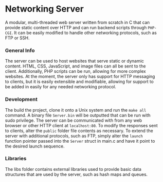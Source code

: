 # Networking Server
A modular, multi-threaded web server written from scratch in C that can provide static content over HTTP and can run backend scripts through `PHP-CGI`. It can be easily modified to handle other networking protocols, such as FTP or SSH.

### General Info
The server can be used to host websites that serve static or dynamic content. HTML, CSS, JavaScript, and image files can all be sent to the client. Additionally, PHP scripts can be run, allowing for more complex websites. At the moment, the server only has support for HTTP messaging to clients, but it is easily extensible and modifiable, allowing for support to be added in easily for any needed networking protocol.

### Development
The build the project, clone it onto a Unix system and run the `make all` command. A binary file `Server.bin` will be outputted that can be run with sudo privilege. The server can be communicated with from any web browser or other HTTP client at `localhost:80`. To modify the responses sent to clients, alter the `public` folder file contents as necessary. To extend the server with additional protocols, such as FTP, simply alter the `launch` function pointer passed into the `Server` struct in main.c and have it point to the desired launch sequence.

### Libraries
The libs folder contains external libraries used to provide basic data structures that are used by the server, such as hash maps and queues.
